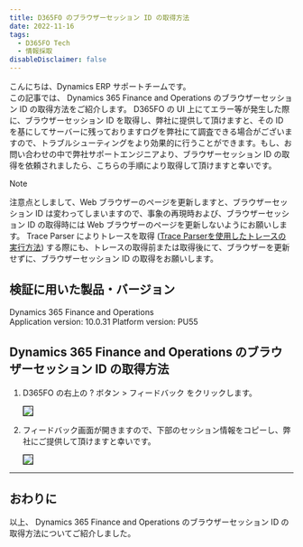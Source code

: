 ```yaml
---
title: D365FO のブラウザーセッション ID の取得方法
date: 2022-11-16
tags:
  - D365FO Tech
  - 情報採取
disableDisclaimer: false
---
```


こんにちは、Dynamics ERP サポートチームです。  
この記事では、 Dynamics 365 Finance and Operations のブラウザーセッション ID の取得方法をご紹介します。
D365FO の UI 上にてエラー等が発生した際に、ブラウザーセッション ID を取得し、弊社に提供して頂けますと、その ID を基にしてサーバーに残っておりますログを弊社にて調査できる場合がございますので、トラブルシューティングをより効果的に行うことができます。もし、お問い合わせの中で弊社サポートエンジニアより、ブラウザーセッション ID の取得を依頼されましたら、こちらの手順により取得して頂けますと幸いです。

<!-- more -->
> [!NOTE]
> 注意点としまして、Web ブラウザーのページを更新しますと、ブラウザーセッション ID は変わってしまいますので、事象の再現時および、ブラウザーセッション ID の取得時には Web ブラウザーのページを更新しないようにお願いします。
> Trace Parser によりトレースを取得 ([Trace Parserを使用したトレースの実行方法](https://jpdynamicserp.github.io/blog/FinOps-Platform/how-to-get-trace-parser/))  する際にも、トレースの取得前または取得後にて、ブラウザーを更新せずに、ブラウザーセッション ID の取得をお願いします。


## 検証に用いた製品・バージョン
Dynamics 365 Finance and Operations      
Application version: 10.0.31
Platform version: PU55


## Dynamics 365 Finance and Operations のブラウザーセッション ID の取得方法

1. D365FO の右上の ? ボタン > フィードバック をクリックします。

    <img src="./image1.png" style="border: 1px black solid;">

2. フィードバック画面が開きますので、下部のセッション情報をコピーし、弊社にご提供して頂けますと幸いです。

    <img src="./image2.png" style="border: 1px black solid;">


---
## おわりに  
以上、 Dynamics 365 Finance and Operations のブラウザーセッション ID の取得方法についてご紹介しました。
